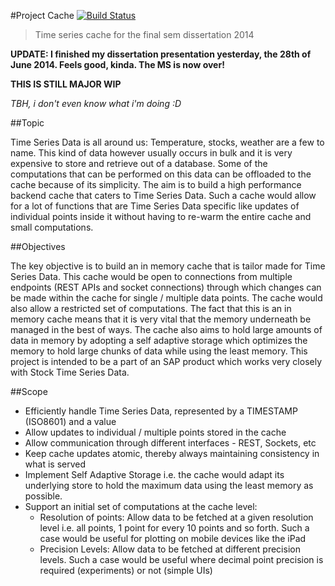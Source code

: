 #Project Cache [![Build Status](https://travis-ci.org/shrayas/PCache.svg?branch=master)](https://travis-ci.org/shrayas/PCache)
> Time series cache for the final sem dissertation 2014

**UPDATE: I finished my dissertation presentation yesterday, the 28th of June 2014. Feels good, kinda. The MS is now over!**

**THIS IS STILL MAJOR WIP** 

*TBH, i don't even know what i'm doing :D*


##Topic

Time Series Data is all around us: Temperature, stocks, weather are a few to name. This kind of data however usually occurs in bulk and it is very expensive to store and retrieve out of a database. Some of the computations that can be performed on this data can be offloaded to the cache because of its simplicity. The aim is to build a high performance backend cache that caters to Time Series Data. Such a cache would allow for a lot of functions that are Time Series Data specific like updates of individual points inside it without having to re-warm the entire cache and small computations.

##Objectives

The key objective is to build an in memory cache that is tailor made for Time Series Data. This cache would be open to connections from multiple endpoints (REST APIs and socket connections) through which changes can be made within the cache for single / multiple data points. The cache would also allow a restricted set of computations. The fact that this is an in memory cache means that it is very vital that the memory underneath be managed in the best of ways. The cache also aims to hold large amounts of data in memory by adopting a self adaptive storage which optimizes the memory to hold large chunks of data while using the least memory. This project is intended to be a part of an SAP product which works very closely with Stock Time Series Data. 

##Scope

* Efficiently handle Time Series Data, represented by a TIMESTAMP (ISO8601) and a value
* Allow updates to individual / multiple points stored in the cache
* Allow communication through different interfaces - REST, Sockets, etc
* Keep cache updates atomic, thereby always maintaining consistency in what is served
* Implement Self Adaptive Storage i.e. the cache would adapt its underlying store to hold the maximum data using the least memory as possible. 
* Support an initial set of computations at the cache level:
	* Resolution of points: Allow data to be fetched at a given resolution level i.e. all points, 1 point for every 10 points and so forth. Such a case would be useful for plotting on mobile devices like the iPad
	* Precision Levels: Allow data to be fetched at different precision levels. Such a case would be useful where decimal point precision is required (experiments) or not (simple UIs)
